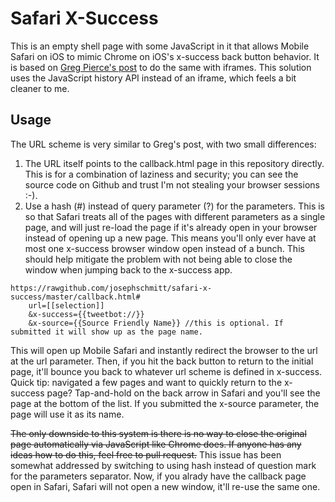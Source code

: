 # Safari X-Success

This is an empty shell page with some JavaScript in it that allows Mobile Safari on iOS to mimic Chrome on iOS's x-success back button behavior. It is based on [Greg Pierce's post](http://agiletortoise.com/blog/2014/02/28/mimic-x-callback-url-in-mobile-safari/) to do the same with iframes. This solution uses the JavaScript history API instead of an iframe, which feels a bit cleaner to me.

## Usage

The URL scheme is very similar to Greg's post, with two small differences: 

1. The URL itself points to the callback.html page in this repository directly. This is for a combination of laziness and security; you can see the source code on Github and trust I'm not stealing your browser sessions :-).
2. Use a hash (#) instead of query parameter (?) for the parameters. This is so that Safari treats all of the pages with different parameters as a single page, and will just re-load the page if it's already open in your browser instead of opening up a new page. This means you'll only ever have at most one x-success browser window open instead of a bunch. This should help mitigate the problem with not being able to close the window when jumping back to the x-success app.

````
https://rawgithub.com/josephschmitt/safari-x-success/master/callback.html#
	url=[[selection]]
	&x-success={{tweetbot://}}
	&x-source={{Source Friendly Name}} //this is optional. If submitted it will show up as the page name.
````

This will open up Mobile Safari and instantly redirect the browser to the url at the url parameter. Then, if you hit the back button to return to the initial page, it'll bounce you back to whatever url scheme is defined in x-success. Quick tip: navigated a few pages and want to quickly return to the x-success page? Tap-and-hold on the back arrow in Safari and you'll see the page at the bottom of the list. If you submitted the x-source parameter, the page will use it as its name.

~~The only downside to this system is there is no way to close the original page automatically via JavaScript like Chrome does. If anyone has any ideas how to do this, feel free to pull request.~~ This issue has been somewhat addressed by switching to using hash instead of question mark for the parameters separator. Now, if you alrady have the callback page open in Safari, Safari will not open a new window, it'll re-use the same one.